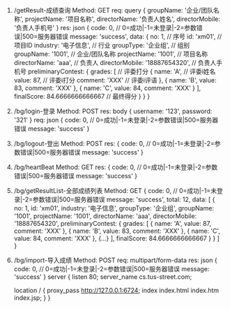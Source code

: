 1. /getResult-成绩查询
Method: GET
req: query
{
    groupName: '企业/团队名称',
    projectName: '项目名称',
    directorName: '负责人姓名',
    directorMobile: '负责人手机号'
}
res: json
{
  code: 0, // 0=成功|-1=未登录|-2=参数错误|500=服务器错误
  message: 'success',
  data: {
    no: 1, // 序号
    id: 'xm01', // 项目ID
    industry: '电子信息', // 行业
    groupType: '企业组', // 组别
    groupName: '1001', // 企业/团队名称
    projectName: '1001', // 项目名称
    directorName: 'aaa', // 负责人
    directorMobile: '18887654320', // 负责人手机号
    preliminaryContest: {
      grades: [ // 评委打分
        {
          name: 'A', // 评委i姓名
          value: 87, // 评委i打分
          comment: 'XXX' // 评委i评语
        },
        {
          name: 'B',
          value: 83,
          comment: 'XXX'
        },
        {
          name: 'C',
          value: 84,
          comment: 'XXX'
        }
      ],
      finalScore: 84.6666666666667 // 最终得分
    }
  }
}

2. /bg/login-登录
Method: POST
res: body
{
  username: '123',
  password: '321'
}
req: json
{
  code: 0, // 0=成功|-1=未登录|-2=参数错误|500=服务器错误
  message: 'success'
}

3. /bg/logout-登出
Method: POST
res: {
  code: 0, // 0=成功|-1=未登录|-2=参数错误|500=服务器错误
  message: 'success'
}

4. /bg/heartBeat
Method: GET
res: {
  code: 0, // 0=成功|-1=未登录|-2=参数错误|500=服务器错误
  message: 'success'
}

5. /bg/getResultList-全部成绩列表
Method: GET
{
  code: 0, // 0=成功|-1=未登录|-2=参数错误|500=服务器错误
  message: 'success',
  total: 12,
  data: [
    {
      no: 1,
      id: 'xm01',
      industry: '电子信息',
      groupType: '企业组',
      groupName: '1001',
      projectName: '1001',
      directorName: 'aaa',
      directorMobile: '18887654320',
      preliminaryContest: {
        grades: [
          {
            name: 'A',
            value: 87,
            comment: 'XXX'
          },
          {
            name: 'B',
            value: 83,
            comment: 'XXX'
          },
          {
            name: 'C',
            value: 84,
            comment: 'XXX'
          },
          {...}
        ],
        finalScore: 84.6666666666667
      }
    }
  ]
}

6. /bg/import-导入成绩
Method: POST
req: multipart/form-data
res: json
{
  code: 0, // 0=成功|-1=未登录|-2=参数错误|500=服务器错误
  message: 'success'
}
server {
    listen       80;
    server_name  cs.tus-street.com;

    location / {
        proxy_pass http://127.0.0.1:6724;
        index  index.html index.htm index.jsp;
    }
}